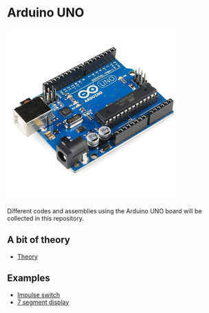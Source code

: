 # Arduino UNO

<img src="/images/arduino-uno.jpg" width="400"/>

Different codes and assemblies using the Arduino UNO board will be collected in this repository.

## A bit of theory  
- [Theory](THEORY.md)

## Examples  

- [Impulse switch](/src/impulse-switch)  
- [7 segment display](/src/7-segment-display)
